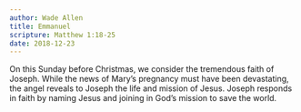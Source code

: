 ```yaml
---
author: Wade Allen
title: Emmanuel
scripture: Matthew 1:18-25
date: 2018-12-23
---
```


On this Sunday before Christmas, we consider the tremendous faith of Joseph. While the news of Mary’s pregnancy must have been devastating, the angel reveals to Joseph the life and mission of Jesus. Joseph responds in faith by naming Jesus and joining in God’s mission to save the world.

